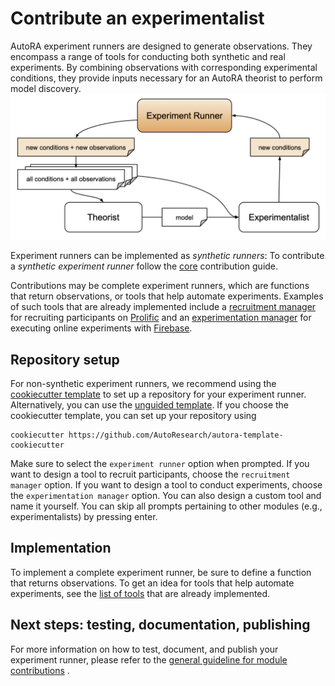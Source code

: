 # Contribute an experimentalist

AutoRA experiment runners are designed to generate observations. They encompass a range of tools for conducting both synthetic and real experiments. By combining observations with corresponding experimental conditions, they provide inputs necessary for an AutoRA theorist to perform model discovery.
![Experimentalist Runner Module](../../img/experiment_runner.png)

Experiment runners can be implemented as *synthetic runners*:
To contribute a *synthetic experiment runner* follow the [core](../core.md) contribution guide.

Contributions may be complete experiment runners, which are functions that return observations, or tools that help automate experiments. Examples of such tools that are already implemented include a [recruitment manager](https://autoresearch.github.io/autora/user-guide/experiment-runners/recruitment-managers/prolific/) for recruiting participants on [Prolific](https://www.prolific.co/) and an [experimentation manager](https://autoresearch.github.io/autora/user-guide/experiment-runners/experimentation-managers/firebase/) for executing online experiments with [Firebase](https://firebase.google.com/).

## Repository setup

For non-synthetic experiment runners, we recommend using the [cookiecutter template](https://github.com/AutoResearch/autora-template-cookiecutter) to set up
a repository for your experiment runner. Alternatively, you can use the 
[unguided template](https://github.com/AutoResearch/autora-template). If you choose the cookiecutter template, you can set up your repository using

```shell
cookiecutter https://github.com/AutoResearch/autora-template-cookiecutter
```

Make sure to select the `experiment runner` option when prompted. If you want to design a tool to recruit participants, choose the `recruitment manager` option. If you want to design a tool to conduct experiments, choose the `experimentation manager` option. You can also design a custom tool and name it yourself. You can skip all prompts pertaining to other modules 
(e.g., experimentalists) by pressing enter.

## Implementation

To implement a complete experiment runner, be sure to define a function that returns observations. To get an idea for tools that help automate experiments, see the [list of tools](https://autoresearch.github.io/autora/experiment-runner/) that are already implemented.


## Next steps: testing, documentation, publishing

For more information on how to test, document, and publish your experiment runner, please refer to the 
[general guideline for module contributions](index.md) . 
